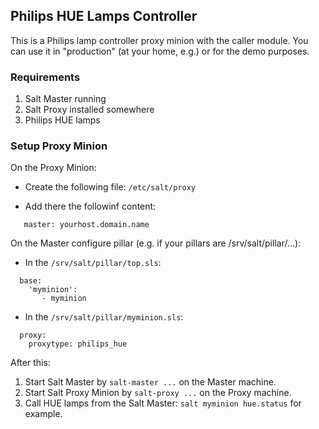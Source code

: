 ## Philips HUE Lamps Controller

This is a Philips lamp controller proxy minion with the caller module.
You can use it in "production" (at your home, e.g.) or for the demo purposes.

### Requirements

1. Salt Master running
2. Salt Proxy installed somewhere
3. Philips HUE lamps

### Setup Proxy Minion

On the Proxy Minion:

- Create the following file: `/etc/salt/proxy`

- Add there the followinf content:
```
   master: yourhost.domain.name
```

On the Master configure pillar (e.g. if your pillars are /srv/salt/pillar/...):

- In the `/srv/salt/pillar/top.sls`:
```
  base:
    'myminion':
       - myminion
```

- In the `/srv/salt/pillar/myminion.sls`:
```
  proxy:
    proxytype: philips_hue
```

After this:

1. Start Salt Master by `salt-master ...` on the Master machine.
2. Start Salt Proxy Minion by `salt-proxy ...` on the Proxy machine.
3. Call HUE lamps from the Salt Master: `salt myminion hue.status` for example.

